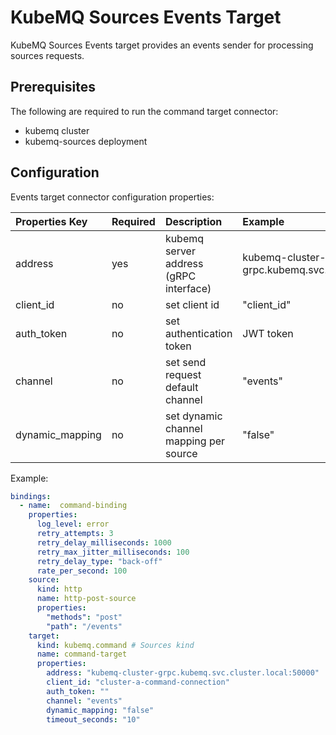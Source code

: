 # KubeMQ Sources Events Target

KubeMQ Sources Events target provides an events sender for processing sources requests.

## Prerequisites
The following are required to run the command target connector:

- kubemq cluster
- kubemq-sources deployment


## Configuration

Events target connector configuration properties:

| Properties Key  | Required | Description                                        | Example                                              |
|:----------------|:---------|:---------------------------------------------------|:-----------------------------------------------------|
| address         | yes      | kubemq server address (gRPC interface)             | kubemq-cluster-grpc.kubemq.svc.cluster.local:50000 |
| client_id       | no       | set client id                                      | "client_id"                                          |
| auth_token      | no       | set authentication token                           | JWT token                                            |
| channel | no       | set send request default channel               |          "events"                                            |
| dynamic_mapping | no       | set dynamic channel mapping per source               |          "false"                                            |


Example:

```yaml
bindings:
  - name:  command-binding 
    properties: 
      log_level: error
      retry_attempts: 3
      retry_delay_milliseconds: 1000
      retry_max_jitter_milliseconds: 100
      retry_delay_type: "back-off"
      rate_per_second: 100
    source:
      kind: http
      name: http-post-source
      properties:
        "methods": "post"
        "path": "/events"
    target:
      kind: kubemq.command # Sources kind
      name: command-target 
      properties: 
        address: "kubemq-cluster-grpc.kubemq.svc.cluster.local:50000"
        client_id: "cluster-a-command-connection"
        auth_token: ""
        channel: "events"
        dynamic_mapping: "false"
        timeout_seconds: "10"
```

